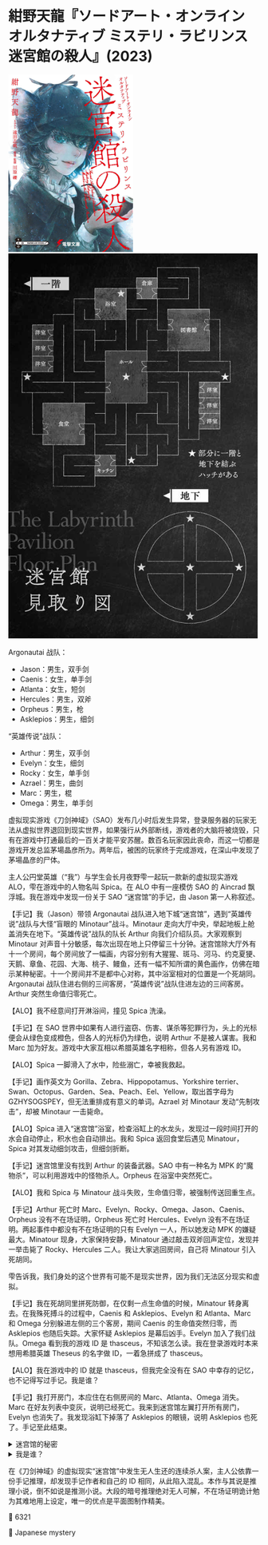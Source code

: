 # 紺野天龍『ソードアート・オンライン オルタナティブ ミステリ・ラビリンス 迷宮館の殺人』(2023)

<img src=images/2023_cover.jpg width=250/>

<img src=images/2023_map.jpg width=500/>

Argonautai 战队：
* Jason：男生，双手剑
* Caenis：女生，单手剑
* Atlanta：女生，短剑
* Hercules：男生，双斧
* Orpheus：男生，枪
* Asklepios：男生，细剑

“英雄传说”战队：
* Arthur：男生，双手剑
* Evelyn：女生，细剑
* Rocky：女生，单手剑
* Azrael：男生，曲剑
* Marc：男生，棍
* Omega：男生，单手剑

虚拟现实游戏《刀剑神域》（SAO）发布几小时后发生异常，登录服务器的玩家无法从虚拟世界退回到现实世界，如果强行从外部断线，游戏者的大脑将被烧毁，只有在游戏中打通最后的一百关才能平安苏醒。数百名玩家因此丧命，而这一切都是游戏开发总监茅場晶彦所为。两年后，被困的玩家终于完成游戏，在深山中发现了茅場晶彦的尸体。

主人公円堂英雄（“我”）与学生会长月夜野雫一起玩一款新的虚拟现实游戏 ALO，雫在游戏中的人物名叫 Spica。在 ALO 中有一座模仿 SAO 的 Aincrad 飘浮城。我在游戏中发现一份关于 SAO “迷宫馆”的手记，由 Jason 第一人称叙述。

【手记】我（Jason）带领 Argonautai 战队进入地下城“迷宫馆”，遇到“英雄传说”战队与大怪“盲眼的 Minotaur”战斗。Minotaur 走向大厅中央，举起地板上舱盖消失在地下。“英雄传说”战队的队长 Arthur 向我们介绍队员。大家观察到 Minotaur 对声音十分敏感，每次出现在地上只停留三十分钟。迷宫馆除大厅外有十一个房间，每个房间放了一幅画，内容分别有大猩猩、斑马、河马、约克夏㹴、天鹅、章鱼、花园、大海、桃子、鳗鱼，还有一幅不知所谓的黄色画作，仿佛在暗示某种秘密。十一个房间并不是都中心对称，其中浴室相对的位置是一个死胡同。Argonautai 战队住进右侧的三间客房，“英雄传说”战队住进左边的三间客房。Arthur 突然生命值归零死亡。

【ALO】我不经意间打开淋浴间，撞见 Spica 洗澡。

【手记】在 SAO 世界中如果有人进行盗窃、伤害、谋杀等犯罪行为，头上的光标便会从绿色变成橙色，但各人的光标仍为绿色，说明 Arthur 不是被人谋害。我和 Marc 加为好友。游戏中大家互相以希腊英雄名字相称，但各人另有游戏 ID。

【ALO】Spica 一脚滑入了水中，险些溺亡，幸被我救起。

【手记】画作英文为 Gorilla、Zebra、Hippopotamus、Yorkshire terrier、Swan、Octopus、Garden、Sea、Peach、Eel、Yellow，取出首字母为 GZHYSOGSPEY，但无法重排成有意义的单词。Azrael 对 Minotaur 发动“先制攻击”，却被 Minotaur 一击毙命。

【ALO】Spica 进入“迷宫馆”浴室，检查浴缸上的水龙头，发现过一段时间打开的水会自动停止，积水也会自动排出。我和 Spica 返回食堂后遇见 Minatour，Spica 对其发动细剑攻击，但细剑折断。

【手记】迷宫馆里没有找到 Arthur 的装备武器。SAO 中有一种名为 MPK 的“魔物杀”，可以利用游戏中的怪物杀人。Orpheus 在浴室中突然死亡。

【ALO】我和 Spica 与 Minatour 战斗失败，生命值归零，被强制传送回重生点。

【手记】Arthur 死亡时 Marc、Evelyn、Rocky、Omega、Jason、Caenis、Orpheus 没有不在场证明，Orpheus 死亡时 Hercules、Evelyn 没有不在场证明。两起事件中都没有不在场证明的只有 Evelyn 一人，所以她发动 MPK 的嫌疑最大。Minatour 现身，大家保持安静，Minatour 通过敲击双斧回声定位，发现并一举击毙了 Rocky、Hercules 二人。我让大家逃回房间，自己将 Minatour 引入死胡同。

雫告诉我，我们身处的这个世界有可能不是现实世界，因为我们无法区分现实和虚拟。

【手记】我在死胡同里拼死防御，在仅剩一点生命值的时候，Minatour 转身离去。在我殊死搏斗的过程中，Caenis 和 Asklepios、Evelyn 和 Atlanta、Marc 和 Omega 分别躲进左侧的三个客房，期间 Caenis 的生命值突然归零，而 Asklepios 也随后失踪。大家怀疑 Asklepios 是幕后凶手。Evelyn 加入了我们战队。Omega 看到我的游戏 ID 是 thasceus，不知该怎么读。我在登录游戏时本来想用希腊英雄 Theseus 的名字做 ID，一着急拼成了 thasceus。

【ALO】我在游戏中的 ID 就是 thasceus，但我完全没有在 SAO 中幸存的记忆，也不记得写过手记。我是谁？

【手记】我打开房门，本应住在右侧房间的 Marc、Atlanta、Omega 消失。Marc 在好友列表中变灰，说明已经死亡。我来到迷宫馆左翼打开所有房门，Evelyn 也消失了。我发现浴缸下掉落了 Asklepios 的眼镜，说明 Asklepios 也死了。手记至此结束。

<details><summary>迷宫馆的秘密</summary>
迷宫馆的入口有一个牌子写着“放弃所有希望”。画作中的天鹅是幼鸟，代表小写的s。十一幅画作首字母连起来是 GZHYsOYSPEY，去除 HOPEs（希望），剩下 GZYYSY，代表英文单词 syzygy（众星连线）。十一个房间加上 Minatour（金牛座）形成黄道十二星座，当 Minatour 进入死胡同，与之直线相对的浴室便会显现逃脱路径。Jason 一人将 Minatour 引入死胡同时，Caenis 和 Asklepios 都在浴室。Caenis 目睹了秘密入口开启，于是杀死 Asklepios，从地下通道逃亡。Evelyn 误将 Caenis 和 Asklepios 的游戏 ID 搞混，以为死去的是 Caenis。Asklepios 的眼镜掉在浴缸下是因为他真的死亡。Caenis 诱使 Orpheus 进入浴室，用绳子把他绑在浴缸里，打开水龙头放水。Orpheus 怕引起 Minatour 注意，所以不敢大声呼救，直至溺亡，Caenis 因此获得不在场证明。水龙头自动关闭，绳索在遗弃状态下逐渐损耗消失，所以没有留下证据。Atlanta 没有指出 Evelyn 的人名错误，是因为喜欢 Caenis。
</details>

<details><summary>我是谁？</summary>
円堂是 SAO 中的 Omega，躲在迷宫馆的房间中不吃不喝呆了两年，终于在游戏结束时成功退出，但从此陷入昏迷。雫为了与円堂沟通，创建了一个空白虚拟世界。円堂因为在迷宫馆中成千上万次地阅读 Jason 手记，人格与 Jason 产生融合，在空白虚拟世界中拼命地写下 Jason 手记。雫于是又制造了一个包含学校和家的虚拟现实，让円堂以为那是现实世界，并从中登入 ALO，果然円堂在 ALO 中也写下 Jason 手记。

手记末尾 Jason 检查右侧房间时没有发现 Omega，是因为他正藏在死胡同中。Caenis 误以为 thasceus = thatch（茅屋）+ scene（场景），将 Jason 当成是茅場晶彦，所以杀人报复。
</details>

在《刀剑神域》的虚拟现实“迷宫馆”中发生无人生还的连续杀人案，主人公依靠一份手记推理，却发现手记作者和自己的 ID 相同，从此陷入混乱。本作与其说是推理小说，倒不如说是推测小说。大段的暗号推理绝对无人可解，不在场证明诡计勉为其难地用上设定，唯一的优点是平面图制作精美。

:link: 6321

:file_folder: Japanese mystery
